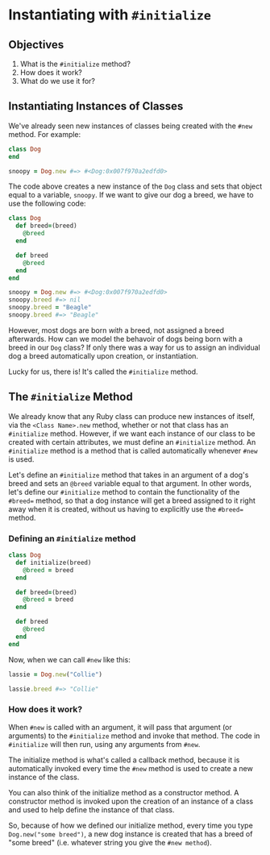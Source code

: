 # Instantiating with `#initialize`

## Objectives

1. What is the `#initialize` method?
2. How does it work?
3. What do we use it for?

## Instantiating Instances of Classes

We've already seen new instances of classes being created with the `#new` method. For example:

```ruby
class Dog
end

snoopy = Dog.new #=> #<Dog:0x007f970a2edfd0>
```

The code above creates a new instance of the `Dog` class and sets that object equal to a variable, `snoopy`. If we want to give our dog a breed, we have to use the following code:

```ruby
class Dog
  def breed=(breed)
    @breed
  end

  def breed
    @breed
  end
end

snoopy = Dog.new #=> #<Dog:0x007f970a2edfd0>
snoopy.breed #=> nil
snoopy.breed = "Beagle"
snoopy.breed #=> "Beagle"
```

However, most dogs are born *with* a breed, not assigned a breed afterwards. How can we model the behavoir of dogs being born with a breed in our `Dog` class? If only there was a way for us to assign an individual dog a breed automatically upon creation, or instantiation.

Lucky for us, there is! It's called the `#initialize` method.

## The `#initialize` Method

We already know that any Ruby class can produce new instances of itself, via the `<Class Name>.new` method, whether or not that class has an `#initialize` method. However, if we want each instance of our class to be created with certain attributes, we must define an `#initialize` method. An `#initialize` method is a method that is called automatically whenever `#new` is used.

Let's define an `#initialize` method that takes in an argument of a dog's breed and sets an `@breed` variable equal to that argument. In other words, let's define our `#initialize` method to contain the functionality of the `#breed=` method, so that a dog instance will get a breed assigned to it right away when it is created, without us having to explicitly use the `#breed=` method.

### Defining an `#initialize` method

```ruby
class Dog
  def initialize(breed)
    @breed = breed
  end

  def breed=(breed)
    @breed = breed
  end

  def breed
    @breed
  end
end
```

Now, when we can call `#new` like this:

```ruby
lassie = Dog.new("Collie")

lassie.breed #=> "Collie"
```

### How does it work?

When `#new` is called with an argument, it will pass that argument (or arguments) to the `#initialize` method and invoke that method. The code in `#initialize` will then run, using any arguments from `#new`.

The initialize method is what's called a callback method, because it is automatically invoked every time the `#new` method is used to create a new instance of the class.

You can also think of the initialize method as a constructor method. A constructor method is invoked upon the creation of an instance of a class and used to help define the instance of that class.

So, because of how we defined our initialize method, every time you type `Dog.new("some breed")`, a new dog instance is created that has a breed of "some breed" (i.e. whatever string you give the `#new method`).
